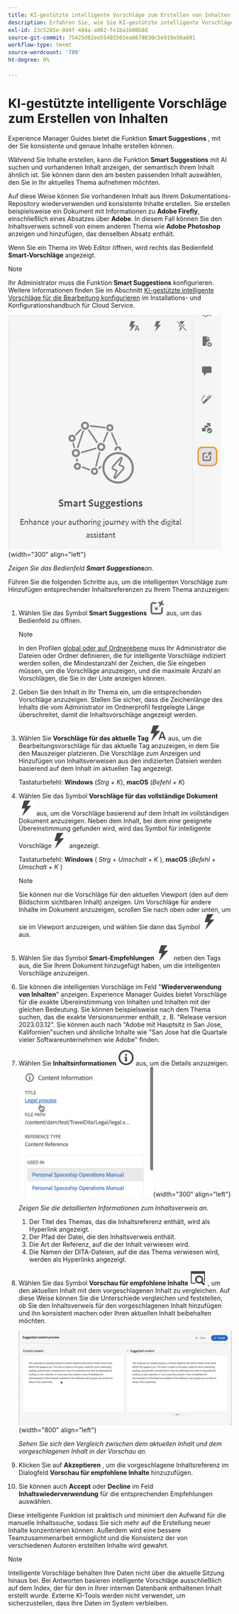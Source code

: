 ```yaml
---
title: KI-gestützte intelligente Vorschläge zum Erstellen von Inhalten
description: Erfahren Sie, wie Sie KI-gestützte intelligente Vorschläge im Web-Editor anzeigen und nutzen können.
exl-id: 23c5285e-0d4f-484a-a062-fe1ba1608b8d
source-git-commit: 75425d82ee55485503ea6678030c5e919e50a691
workflow-type: tm+mt
source-wordcount: '789'
ht-degree: 0%

---
```


# KI-gestützte intelligente Vorschläge zum Erstellen von Inhalten

Experience Manager Guides bietet die Funktion **Smart Suggestions** , mit der Sie konsistente und genaue Inhalte erstellen können.

Während Sie Inhalte erstellen, kann die Funktion **Smart Suggestions** mit AI suchen und vorhandenen Inhalt anzeigen, der semantisch Ihrem Inhalt ähnlich ist. Sie können dann den am besten passenden Inhalt auswählen, den Sie in Ihr aktuelles Thema aufnehmen möchten.

Auf diese Weise können Sie vorhandenen Inhalt aus Ihrem Dokumentations-Repository wiederverwenden und konsistente Inhalte erstellen. Sie erstellen beispielsweise ein Dokument mit Informationen zu **Adobe Firefly**, einschließlich eines Absatzes über **Adobe**. In diesem Fall können Sie den Inhaltsverweis schnell von einem anderen Thema wie **Adobe Photoshop** anzeigen und hinzufügen, das denselben Absatz enthält.





Wenn Sie ein Thema im Web Editor öffnen, wird rechts das Bedienfeld **Smart-Vorschläge** angezeigt.

>[!NOTE]
>
> Ihr Administrator muss die Funktion **Smart Suggestions** konfigurieren. Weitere Informationen finden Sie im Abschnitt [KI-gestützte intelligente Vorschläge für die Bearbeitung konfigurieren](../cs-install-guide/conf-smart-suggestions.md) im Installations- und Konfigurationshandbuch für Cloud Service.

![Bedienfeld mit intelligenten Vorschlägen](images/smart-suggestions-panel.png){width="300" align="left"}

*Zeigen Sie das Bedienfeld **Smart Suggestions**an.*

Führen Sie die folgenden Schritte aus, um die intelligenten Vorschläge zum Hinzufügen entsprechender Inhaltsreferenzen zu Ihrem Thema anzuzeigen:

1. Wählen Sie das Symbol **Smart Suggestions** ![Smart-Vorschläge](images/smart-suggestions-icon.svg) aus, um das Bedienfeld zu öffnen.



   >[!NOTE]
   >
   > In den Profilen [global oder auf Ordnerebene](../cs-install-guide/conf-folder-level.md#conf-ai-smart-suggestions) muss Ihr Administrator die Dateien oder Ordner definieren, die für intelligente Vorschläge indiziert werden sollen, die Mindestanzahl der Zeichen, die Sie eingeben müssen, um die Vorschläge anzuzeigen, und die maximale Anzahl an Vorschlägen, die Sie in der Liste anzeigen können.

1. Geben Sie den Inhalt in Ihr Thema ein, um die entsprechenden Vorschläge anzuzeigen. Stellen Sie sicher, dass die Zeichenlänge des Inhalts die vom Administrator im Ordnerprofil festgelegte Länge überschreitet, damit die Inhaltsvorschläge angezeigt werden.

1. Wählen Sie **Vorschläge für das aktuelle Tag** ![Smartempfehlungen für das aktuelle Tag-Symbol](images/smart-suggestions-current-tag-icon.svg) aus, um die Bearbeitungsvorschläge für das aktuelle Tag anzuzeigen, in dem Sie den Mauszeiger platzieren.  Die Vorschläge zum Anzeigen und Hinzufügen von Inhaltsverweisen aus den indizierten Dateien werden basierend auf dem Inhalt im aktuellen Tag angezeigt.

   Tastaturbefehl: **Windows** (*Strg* + *K*), **macOS** (*Befehl* + *K*)
1. Wählen Sie das Symbol **Vorschläge für das vollständige Dokument** ![Smart-Vorschläge-Gesamtdokument](images/smart-suggestions-complete-document-icon.svg) aus, um die Vorschläge basierend auf dem Inhalt im vollständigen Dokument anzuzeigen.  Neben dem Inhalt, bei dem eine geeignete Übereinstimmung gefunden wird, wird das Symbol für intelligente Vorschläge![Symbol für intelligente Vorschläge](images/smart-suggestions-complete-document-icon.svg) angezeigt.

   Tastaturbefehl: **Windows** ( *Strg* + *Umschalt* + *K* ), **macOS** (*Befehl* + *Umschalt* + *K* )

   >[!NOTE]
   >
   > Sie können nur die Vorschläge für den aktuellen Viewport (den auf dem Bildschirm sichtbaren Inhalt) anzeigen. Um Vorschläge für andere Inhalte im Dokument anzuzeigen, scrollen Sie nach oben oder unten, um sie im Viewport anzuzeigen, und wählen Sie dann das Symbol ![Smart-Vorschläge-Symbol](images/smart-suggestions-complete-document-icon.svg) aus.

1. Wählen Sie das Symbol **Smart-Empfehlungen** ![Smart-Vorschläge-Symbol](images/smart-suggestions-complete-document-icon.svg) neben den Tags aus, die Sie Ihrem Dokument hinzugefügt haben, um die intelligenten Vorschläge anzuzeigen.
1. Sie können die intelligenten Vorschläge im Feld &quot;**Wiederverwendung von Inhalten**&quot; anzeigen.  Experience Manager Guides bietet Vorschläge für die exakte Übereinstimmung von Inhalten und Inhalten mit der gleichen Bedeutung. Sie können beispielsweise nach dem Thema suchen, das die exakte Versionsnummer enthält, z. B. &quot;Release version 2023.03.12&quot;. Sie können auch nach &quot;Adobe mit Hauptsitz in San Jose, Kalifornien&quot;suchen und ähnliche Inhalte wie &quot;San Jose hat die Quartale vieler Softwareunternehmen wie Adobe&quot; finden.
1. Wählen Sie **Inhaltsinformationen** ![Inhaltsinformationen](images/smart-suggestions-content-info-icon.svg) aus, um die Details anzuzeigen.
   ![Informationsbereich für Inhalte](images/smart-suggestions-content-information.png){width="300" align="left"}

   *Zeigen Sie die detaillierten Informationen zum Inhaltsverweis an.*

   1. Der Titel des Themas, das die Inhaltsreferenz enthält, wird als Hyperlink angezeigt.
   1. Der Pfad der Datei, die den Inhaltsverweis enthält.
   1. Die Art der Referenz, auf die der Inhalt verwiesen wird.
   1. Die Namen der DITA-Dateien, auf die das Thema verwiesen wird, werden als Hyperlinks angezeigt.
1. Wählen Sie das Symbol **Vorschau für empfohlene Inhalte** ![Vorschausymbol für intelligente Vorschläge](images/smart-suggestions-preview-icon.svg) , um den aktuellen Inhalt mit dem vorgeschlagenen Inhalt zu vergleichen. Auf diese Weise können Sie die Unterschiede vergleichen und feststellen, ob Sie den Inhaltsverweis für den vorgeschlagenen Inhalt hinzufügen und ihn konsistent machen oder Ihren aktuellen Inhalt beibehalten möchten.

   ![Vorschau für vorgeschlagenen Inhalt](images/smart-suggestions-suggested-content-preview.png){width="800" align="left"}

   *Sehen Sie sich den Vergleich zwischen dem aktuellen Inhalt und dem vorgeschlagenen Inhalt in der Vorschau an.*

1. Klicken Sie auf **Akzeptieren** , um die vorgeschlagene Inhaltsreferenz im Dialogfeld **Vorschau für empfohlene Inhalte** hinzuzufügen.
1. Sie können auch **Accept** oder **Decline** im Feld **Inhaltswiederverwendung** für die entsprechenden Empfehlungen auswählen.


Diese intelligente Funktion ist praktisch und minimiert den Aufwand für die manuelle Inhaltssuche, sodass Sie sich mehr auf die Erstellung neuer Inhalte konzentrieren können. Außerdem wird eine bessere Teamzusammenarbeit ermöglicht und die Konsistenz der von verschiedenen Autoren erstellten Inhalte wird gewahrt.

>[!NOTE]
>
>Intelligente Vorschläge behalten Ihre Daten nicht über die aktuelle Sitzung hinaus bei. Bei Antworten basieren intelligente Vorschläge ausschließlich auf dem Index, der für den in Ihrer internen Datenbank enthaltenen Inhalt erstellt wurde. Externe KI-Tools werden nicht verwendet, um sicherzustellen, dass Ihre Daten im System verbleiben.
